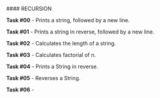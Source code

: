 #### RECURSION

**Task #00** - Prints a string, followed by a new line.

**Task #01** - Prints a string in reverse, followed by a new line.

**Task #02** - Calculates the length of a string.

**Task #03** - Calculates factorial of n.

**Task #04** - Prints a String in reverse.

**Task #05** - Reverses a String.

**Task #06** - 
